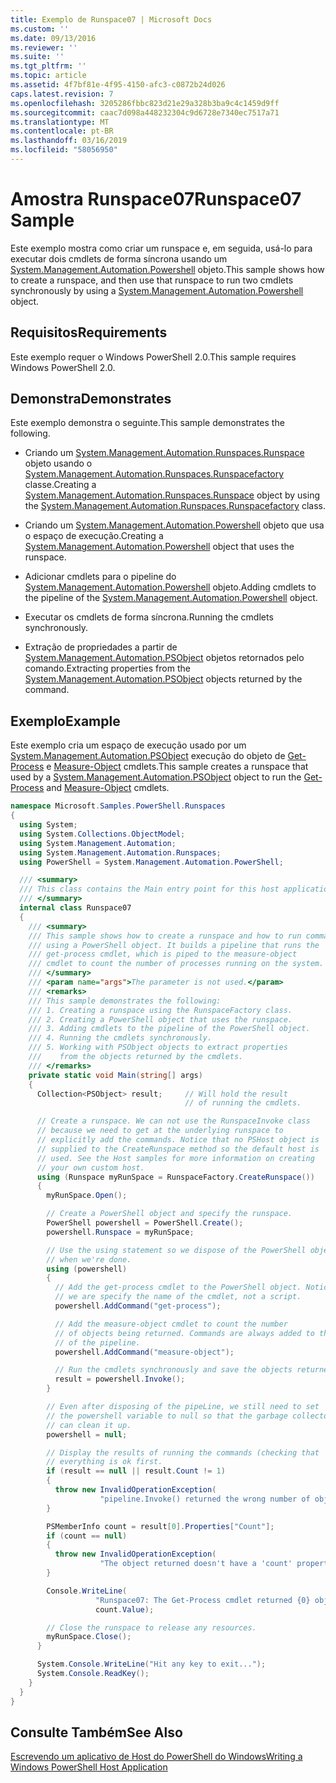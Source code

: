 ```yaml
---
title: Exemplo de Runspace07 | Microsoft Docs
ms.custom: ''
ms.date: 09/13/2016
ms.reviewer: ''
ms.suite: ''
ms.tgt_pltfrm: ''
ms.topic: article
ms.assetid: 4f7bf81e-4f95-4150-afc3-c0872b24d026
caps.latest.revision: 7
ms.openlocfilehash: 3205286fbbc823d21e29a328b3ba9c4c1459d9ff
ms.sourcegitcommit: caac7d098a448232304c9d6728e7340ec7517a71
ms.translationtype: MT
ms.contentlocale: pt-BR
ms.lasthandoff: 03/16/2019
ms.locfileid: "58056950"
---
```

# <a name="runspace07-sample"></a><span data-ttu-id="79509-102">Amostra Runspace07</span><span class="sxs-lookup"><span data-stu-id="79509-102">Runspace07 Sample</span></span>

<span data-ttu-id="79509-103">Este exemplo mostra como criar um runspace e, em seguida, usá-lo para executar dois cmdlets de forma síncrona usando um [System.Management.Automation.Powershell](/dotnet/api/system.management.automation.powershell) objeto.</span><span class="sxs-lookup"><span data-stu-id="79509-103">This sample shows how to create a runspace, and then use that runspace to run two cmdlets synchronously by using a [System.Management.Automation.Powershell](/dotnet/api/system.management.automation.powershell) object.</span></span>

## <a name="requirements"></a><span data-ttu-id="79509-104">Requisitos</span><span class="sxs-lookup"><span data-stu-id="79509-104">Requirements</span></span>

<span data-ttu-id="79509-105">Este exemplo requer o Windows PowerShell 2.0.</span><span class="sxs-lookup"><span data-stu-id="79509-105">This sample requires Windows PowerShell 2.0.</span></span>

## <a name="demonstrates"></a><span data-ttu-id="79509-106">Demonstra</span><span class="sxs-lookup"><span data-stu-id="79509-106">Demonstrates</span></span>

<span data-ttu-id="79509-107">Este exemplo demonstra o seguinte.</span><span class="sxs-lookup"><span data-stu-id="79509-107">This sample demonstrates the following.</span></span>

- <span data-ttu-id="79509-108">Criando um [System.Management.Automation.Runspaces.Runspace](/dotnet/api/System.Management.Automation.Runspaces.Runspace) objeto usando o [System.Management.Automation.Runspaces.Runspacefactory](/dotnet/api/System.Management.Automation.Runspaces.RunspaceFactory) classe.</span><span class="sxs-lookup"><span data-stu-id="79509-108">Creating a [System.Management.Automation.Runspaces.Runspace](/dotnet/api/System.Management.Automation.Runspaces.Runspace) object by using the [System.Management.Automation.Runspaces.Runspacefactory](/dotnet/api/System.Management.Automation.Runspaces.RunspaceFactory) class.</span></span>

- <span data-ttu-id="79509-109">Criando um [System.Management.Automation.Powershell](/dotnet/api/system.management.automation.powershell) objeto que usa o espaço de execução.</span><span class="sxs-lookup"><span data-stu-id="79509-109">Creating a [System.Management.Automation.Powershell](/dotnet/api/system.management.automation.powershell) object that uses the runspace.</span></span>

- <span data-ttu-id="79509-110">Adicionar cmdlets para o pipeline do [System.Management.Automation.Powershell](/dotnet/api/system.management.automation.powershell) objeto.</span><span class="sxs-lookup"><span data-stu-id="79509-110">Adding cmdlets to the pipeline of the [System.Management.Automation.Powershell](/dotnet/api/system.management.automation.powershell) object.</span></span>

- <span data-ttu-id="79509-111">Executar os cmdlets de forma síncrona.</span><span class="sxs-lookup"><span data-stu-id="79509-111">Running the cmdlets synchronously.</span></span>

- <span data-ttu-id="79509-112">Extração de propriedades a partir de [System.Management.Automation.PSObject](/dotnet/api/System.Management.Automation.PSObject) objetos retornados pelo comando.</span><span class="sxs-lookup"><span data-stu-id="79509-112">Extracting properties from the [System.Management.Automation.PSObject](/dotnet/api/System.Management.Automation.PSObject) objects returned by the command.</span></span>

## <a name="example"></a><span data-ttu-id="79509-113">Exemplo</span><span class="sxs-lookup"><span data-stu-id="79509-113">Example</span></span>

<span data-ttu-id="79509-114">Este exemplo cria um espaço de execução usado por um [System.Management.Automation.PSObject](/dotnet/api/System.Management.Automation.PSObject) execução do objeto de [Get-Process](/powershell/module/Microsoft.PowerShell.Management/Get-Process) e [Measure-Object](/powershell/module/microsoft.powershell.utility/measure-object) cmdlets.</span><span class="sxs-lookup"><span data-stu-id="79509-114">This sample creates a runspace that used by a [System.Management.Automation.PSObject](/dotnet/api/System.Management.Automation.PSObject) object to run the [Get-Process](/powershell/module/Microsoft.PowerShell.Management/Get-Process) and [Measure-Object](/powershell/module/microsoft.powershell.utility/measure-object) cmdlets.</span></span>

```csharp
namespace Microsoft.Samples.PowerShell.Runspaces
{
  using System;
  using System.Collections.ObjectModel;
  using System.Management.Automation;
  using System.Management.Automation.Runspaces;
  using PowerShell = System.Management.Automation.PowerShell;

  /// <summary>
  /// This class contains the Main entry point for this host application.
  /// </summary>
  internal class Runspace07
  {
    /// <summary>
    /// This sample shows how to create a runspace and how to run commands
    /// using a PowerShell object. It builds a pipeline that runs the
    /// get-process cmdlet, which is piped to the measure-object
    /// cmdlet to count the number of processes running on the system.
    /// </summary>
    /// <param name="args">The parameter is not used.</param>
    /// <remarks>
    /// This sample demonstrates the following:
    /// 1. Creating a runspace using the RunspaceFactory class.
    /// 2. Creating a PowerShell object that uses the runspace.
    /// 3. Adding cmdlets to the pipeline of the PowerShell object.
    /// 4. Running the cmdlets synchronously.
    /// 5. Working with PSObject objects to extract properties
    ///    from the objects returned by the cmdlets.
    /// </remarks>
    private static void Main(string[] args)
    {
      Collection<PSObject> result;     // Will hold the result
                                       // of running the cmdlets.

      // Create a runspace. We can not use the RunspaceInvoke class
      // because we need to get at the underlying runspace to
      // explicitly add the commands. Notice that no PSHost object is
      // supplied to the CreateRunspace method so the default host is
      // used. See the Host samples for more information on creating
      // your own custom host.
      using (Runspace myRunSpace = RunspaceFactory.CreateRunspace())
      {
        myRunSpace.Open();

        // Create a PowerShell object and specify the runspace.
        PowerShell powershell = PowerShell.Create();
        powershell.Runspace = myRunSpace;

        // Use the using statement so we dispose of the PowerShell object
        // when we're done.
        using (powershell)
        {
          // Add the get-process cmdlet to the PowerShell object. Notice
          // we are specify the name of the cmdlet, not a script.
          powershell.AddCommand("get-process");

          // Add the measure-object cmdlet to count the number
          // of objects being returned. Commands are always added to the end
          // of the pipeline.
          powershell.AddCommand("measure-object");

          // Run the cmdlets synchronously and save the objects returned.
          result = powershell.Invoke();
        }

        // Even after disposing of the pipeLine, we still need to set
        // the powershell variable to null so that the garbage collector
        // can clean it up.
        powershell = null;

        // Display the results of running the commands (checking that
        // everything is ok first.
        if (result == null || result.Count != 1)
        {
          throw new InvalidOperationException(
                    "pipeline.Invoke() returned the wrong number of objects");
        }

        PSMemberInfo count = result[0].Properties["Count"];
        if (count == null)
        {
          throw new InvalidOperationException(
                    "The object returned doesn't have a 'count' property");
        }

        Console.WriteLine(
                   "Runspace07: The Get-Process cmdlet returned {0} objects",
                   count.Value);

        // Close the runspace to release any resources.
        myRunSpace.Close();
      }

      System.Console.WriteLine("Hit any key to exit...");
      System.Console.ReadKey();
    }
  }
}
```

## <a name="see-also"></a><span data-ttu-id="79509-115">Consulte Também</span><span class="sxs-lookup"><span data-stu-id="79509-115">See Also</span></span>

[<span data-ttu-id="79509-116">Escrevendo um aplicativo de Host do PowerShell do Windows</span><span class="sxs-lookup"><span data-stu-id="79509-116">Writing a Windows PowerShell Host Application</span></span>](./writing-a-windows-powershell-host-application.md)